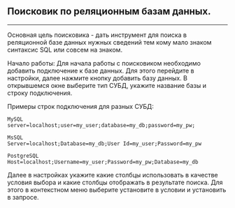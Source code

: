 ﻿## Поисковик по реляционным базам данных.
----------
Основная цель поисковика - дать инструмент для поиска в реляционной базе данных нужных сведений тем кому мало знаком синтаксис SQL или совсем на знаком.

Начало работы:
Для начала работы с поисковиком необходимо добавить подключение к базе данных. Для этого перейдите в настройки, далее нажмите кнопку добавить базу данных. В открывшемся окне выберите тип СУБД, укажите название базы и строку подключения.

Примеры строк подключения для разных СУБД:
```
MySQL
server=localhost;user=my_user;database=my_db;password=my_pw;

MsSQL
Server=localhost;Database=my_db;User Id=my_user;Password=my_pw

PostgreSQL
Host=localhost;Username=my_user;Password=my_pw;Database=my_db
```

Далее в настройках укажите какие столбцы использовать в качестве условия выбора и какие столбцы отображать в результате поиска. Для этого в контекстном меню выберите установите в условии и установить в запросе.